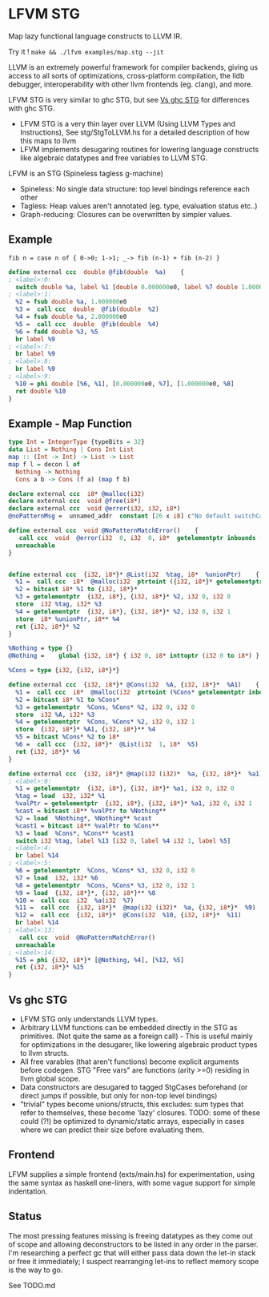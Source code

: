  # LFVM STG
Map lazy functional language constructs to LLVM IR. 

Try it ! ```make && ./lfvm examples/map.stg --jit```

LLVM is an extremely powerful framework for compiler backends, giving us access to all sorts of optimizations, cross-platform compilation, the lldb debugger, interoperability with other llvm frontends (eg. clang), and more.

LFVM STG is very similar to ghc STG, but see [Vs ghc STG](#vs-ghc-stg) for differences with ghc STG.


- LFVM STG is a very thin layer over LLVM (Using LLVM Types and Instructions),
See stg/StgToLLVM.hs for a detailed description of how this maps to llvm
- LFVM implements desugaring routines for lowering language constructs like algebraic datatypes and free variables to LLVM STG.

LFVM is an STG (Spineless tagless g-machine)
- Spineless: No single data structure: top level bindings reference each other
- Tagless: Heap values aren't annotated (eg. type, evaluation status etc..)
- Graph-reducing: Closures can be overwritten by simpler values.

Example
------------
`fib n = case n of { 0->0; 1->1; _-> fib (n-1) + fib (n-2) }`

```llvm
define external ccc  double @fib(double  %a)    {
; <label>:0:
  switch double %a, label %1 [double 0.000000e0, label %7 double 1.000000e0, label %8] 
; <label>:1:
  %2 = fsub double %a, 1.000000e0 
  %3 =  call ccc  double  @fib(double  %2)  
  %4 = fsub double %a, 2.000000e0 
  %5 =  call ccc  double  @fib(double  %4)  
  %6 = fadd double %3, %5 
  br label %9 
; <label>:7:
  br label %9 
; <label>:8:
  br label %9 
; <label>:9:
  %10 = phi double [%6, %1], [0.000000e0, %7], [1.000000e0, %8] 
  ret double %10 
}
```

Example - Map Function
---------------
```haskell
type Int = IntegerType {typeBits = 32}
data List = Nothing | Cons Int List
map :: (Int -> Int) -> List -> List
map f l = decon l of
  Nothing -> Nothing
  Cons a b -> Cons (f a) (map f b)
  ```

```llvm
declare external ccc  i8* @malloc(i32)
declare external ccc  void @free(i8*)
declare external ccc  void @error(i32, i32, i8*)
@noPatternMsg =  unnamed_addr  constant [26 x i8] c"No default switchCase alt\00"

define external ccc  void @NoPatternMatchError()    {
   call ccc  void  @error(i32  0, i32  0, i8*  getelementptr inbounds ([26 x i8], [26 x i8]* @noPatternMsg, i32 0, i32 0))
  unreachable
}


define external ccc  {i32, i8*}* @List(i32  %tag, i8*  %unionPtr)    {
  %1 =  call ccc  i8*  @malloc(i32  ptrtoint ({i32, i8*}* getelementptr inbounds ({i32, i8*}, {i32, i8*}* inttoptr (i32 0 to {i32, i8*}*), i32 1) to i32))
  %2 = bitcast i8* %1 to {i32, i8*}*
  %3 = getelementptr  {i32, i8*}, {i32, i8*}* %2, i32 0, i32 0
  store  i32 %tag, i32* %3
  %4 = getelementptr  {i32, i8*}, {i32, i8*}* %2, i32 0, i32 1
  store  i8* %unionPtr, i8** %4
  ret {i32, i8*}* %2
}

%Nothing = type {}
@Nothing =    global {i32, i8*} { i32 0, i8* inttoptr (i32 0 to i8*) }

%Cons = type {i32, {i32, i8*}*}

define external ccc  {i32, i8*}* @Cons(i32  %A, {i32, i8*}*  %A1)    {
  %1 =  call ccc  i8*  @malloc(i32  ptrtoint (%Cons* getelementptr inbounds (%Cons, %Cons* inttoptr (i32 0 to %Cons*), i32 1) to i32))
  %2 = bitcast i8* %1 to %Cons*
  %3 = getelementptr  %Cons, %Cons* %2, i32 0, i32 0
  store  i32 %A, i32* %3
  %4 = getelementptr  %Cons, %Cons* %2, i32 0, i32 1
  store  {i32, i8*}* %A1, {i32, i8*}** %4
  %5 = bitcast %Cons* %2 to i8*
  %6 =  call ccc  {i32, i8*}*  @List(i32  1, i8*  %5)
  ret {i32, i8*}* %6
}

define external ccc  {i32, i8*}* @map(i32 (i32)*  %a, {i32, i8*}*  %a1)    {
; <label>:0:
  %1 = getelementptr  {i32, i8*}, {i32, i8*}* %a1, i32 0, i32 0
  %tag = load  i32, i32* %1
  %valPtr = getelementptr  {i32, i8*}, {i32, i8*}* %a1, i32 0, i32 1
  %cast = bitcast i8** %valPtr to %Nothing**
  %2 = load  %Nothing*, %Nothing** %cast
  %cast1 = bitcast i8** %valPtr to %Cons**
  %3 = load  %Cons*, %Cons** %cast1
  switch i32 %tag, label %13 [i32 0, label %4 i32 1, label %5]
; <label>:4:
  br label %14
; <label>:5:
  %6 = getelementptr  %Cons, %Cons* %3, i32 0, i32 0
  %7 = load  i32, i32* %6
  %8 = getelementptr  %Cons, %Cons* %3, i32 0, i32 1
  %9 = load  {i32, i8*}*, {i32, i8*}** %8
  %10 =  call ccc  i32  %a(i32  %7)
  %11 =  call ccc  {i32, i8*}*  @map(i32 (i32)*  %a, {i32, i8*}*  %9)
  %12 =  call ccc  {i32, i8*}*  @Cons(i32  %10, {i32, i8*}*  %11)
  br label %14
; <label>:13:
   call ccc  void  @NoPatternMatchError()
  unreachable
; <label>:14:
  %15 = phi {i32, i8*}* [@Nothing, %4], [%12, %5]
  ret {i32, i8*}* %15
}
```

Vs ghc STG
--------------
* LFVM STG only understands LLVM types.
* Arbitrary LLVM functions can be embedded directly in the STG as primitives. (Not quite the same as a foreign call) - This is useful mainly for optimizations in the desugarer, like lowering algebraic product types to llvm structs.
* All free varables (that aren't functions) become explicit arguments before codegen.
  STG "Free vars" are functions (arity >=0) residing in llvm global scope.
* Data constructors are desugared to tagged StgCases beforehand (or direct jumps if possible, but only for non-top level bindings)
* "trivial" types become unions/structs, this excludes:
    sum types that refer to themselves, these become 'lazy' closures.
    TODO: some of these could (?!) be optimized to dynamic/static arrays, especially in cases where we can predict their size before evaluating them.

Frontend
-----------
LFVM supplies a simple frontend (exts/main.hs) for experimentation, using the same syntax as haskell one-liners, with some vague support for simple indentation.

Status
-------
The most pressing features missing is freeing datatypes as they come out of scope and allowing deconstructors to be listed in any order in the parser.
I'm researching a perfect gc that will either pass data down the let-in stack or free it immediately; I suspect rearranging let-ins to reflect memory scope is the way to go.

See TODO.md
